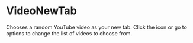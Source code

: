 # VideoNewTab
Chooses a random YouTube video as your new tab.
Click the icon or go to options to change the list of videos to choose from.
